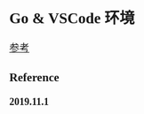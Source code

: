 <font size=4 face='楷体'>

## Go & VSCode 环境

[参考](https://blog.csdn.net/AdolphKevin/article/details/105480530)

### Reference

**2019.11.1**
